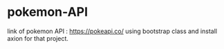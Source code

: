 # pokemon-API
link of pokemon API : https://pokeapi.co/
using bootstrap class and install axion for that project.
